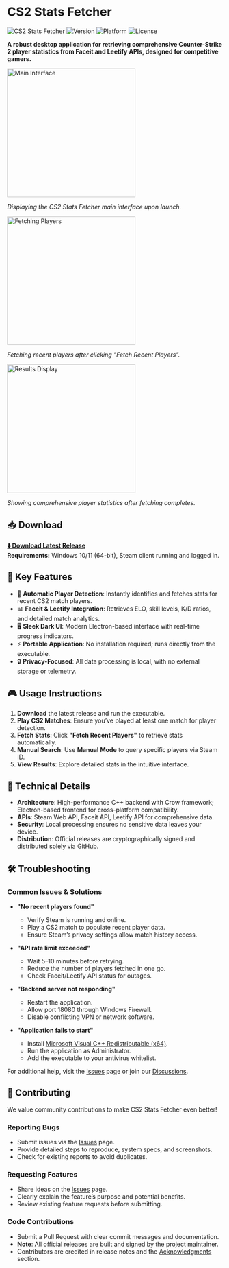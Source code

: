 # CS2 Stats Fetcher

![CS2 Stats Fetcher](https://img.shields.io/badge/CS2-Stats%20Fetcher-orange?style=for-the-badge&logo=steam)
![Version](https://img.shields.io/badge/version-1.0.0-green?style=for-the-badge)
![Platform](https://img.shields.io/badge/platform-Windows-blue?style=for-the-badge&logo=windows)
![License](https://img.shields.io/badge/license-MIT-blue?style=for-the-badge)

**A robust desktop application for retrieving comprehensive Counter-Strike 2 player statistics from Faceit and Leetify APIs, designed for competitive gamers.**

<img src="https://github.com/user-attachments/assets/be8d60b3-b98e-4f32-b0c8-f854c906e4f3" alt="Main Interface" width="300" />

*Displaying the CS2 Stats Fetcher main interface upon launch.*

<img src="https://github.com/user-attachments/assets/70ca1fab-3f68-4fe5-9050-40b11ae87914" alt="Fetching Players" width="300" />

*Fetching recent players after clicking "Fetch Recent Players".*

<img src="https://github.com/user-attachments/assets/c81c0c09-ba61-4891-a4d7-9495291a58da" alt="Results Display" width="300" />

*Showing comprehensive player statistics after fetching completes.*

## 📥 **Download**
**[⬇️ Download Latest Release](../../releases/latest)**  
**Requirements:** Windows 10/11 (64-bit), Steam client running and logged in.

## 🌟 **Key Features**
- 🎯 **Automatic Player Detection**: Instantly identifies and fetches stats for recent CS2 match players.
- 📊 **Faceit & Leetify Integration**: Retrieves ELO, skill levels, K/D ratios, and detailed match analytics.
- 🖥️ **Sleek Dark UI**: Modern Electron-based interface with real-time progress indicators.
- ⚡ **Portable Application**: No installation required; runs directly from the executable.
- 🔒 **Privacy-Focused**: All data processing is local, with no external storage or telemetry.

## 🎮 **Usage Instructions**
1. **Download** the latest release and run the executable.
2. **Play CS2 Matches**: Ensure you’ve played at least one match for player detection.
3. **Fetch Stats**: Click **"Fetch Recent Players"** to retrieve stats automatically.
4. **Manual Search**: Use **Manual Mode** to query specific players via Steam ID.
5. **View Results**: Explore detailed stats in the intuitive interface.

## 🔧 **Technical Details**
- **Architecture**: High-performance C++ backend with Crow framework; Electron-based frontend for cross-platform compatibility.
- **APIs**: Steam Web API, Faceit API, Leetify API for comprehensive data.
- **Security**: Local processing ensures no sensitive data leaves your device.
- **Distribution**: Official releases are cryptographically signed and distributed solely via GitHub.

## 🛠️ **Troubleshooting**

### Common Issues & Solutions
- **"No recent players found"**  
  - Verify Steam is running and online.
  - Play a CS2 match to populate recent player data.
  - Ensure Steam’s privacy settings allow match history access.

- **"API rate limit exceeded"**  
  - Wait 5–10 minutes before retrying.
  - Reduce the number of players fetched in one go.
  - Check Faceit/Leetify API status for outages.

- **"Backend server not responding"**  
  - Restart the application.
  - Allow port 18080 through Windows Firewall.
  - Disable conflicting VPN or network software.

- **"Application fails to start"**  
  - Install [Microsoft Visual C++ Redistributable (x64)](https://aka.ms/vs/17/release/vc_redist.x64.exe).
  - Run the application as Administrator.
  - Add the executable to your antivirus whitelist.

For additional help, visit the [Issues](../../issues) page or join our [Discussions](../../discussions).

## 🤝 **Contributing**
We value community contributions to make CS2 Stats Fetcher even better!

### Reporting Bugs
- Submit issues via the [Issues](../../issues) page.
- Provide detailed steps to reproduce, system specs, and screenshots.
- Check for existing reports to avoid duplicates.

### Requesting Features
- Share ideas on the [Issues](../../issues) page.
- Clearly explain the feature’s purpose and potential benefits.
- Review existing feature requests before submitting.

### Code Contributions
- Submit a Pull Request with clear commit messages and documentation.
- **Note**: All official releases are built and signed by the project maintainer.
- Contributors are credited in release notes and the [Acknowledgments](#-acknowledgments) section.







